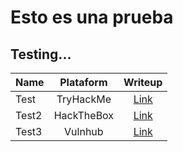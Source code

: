 #  Esto es una prueba
## Testing...

| Name | Plataform | Writeup |
| ------------- |:-------------:|:-------------:|
| Test | TryHackMe | [Link](#)
| Test2 | HackTheBox | [Link](#)
| Test3 | Vulnhub | [Link](#)
